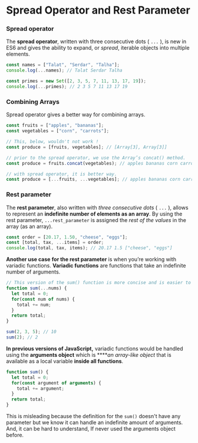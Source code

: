 # Spread Operator and Rest Parameter

### Spread operator <a id="spread-operator"></a>

The **spread operator**, written with three consecutive dots \( `...` \), is new in ES6 and gives the ability to expand, or _spread_, iterable objects into multiple elements.

```javascript
const names = ["Talat", "Serdar", "Talha"];
console.log(...names); // Talat Serdar Talha
```

```javascript
const primes = new Set([2, 3, 5, 7, 11, 13, 17, 19]);
console.log(...primes); // 2 3 5 7 11 13 17 19
```

### 

### Combining Arrays 

Spread operator gives a better way for combining arrays.

```javascript
const fruits = ["apples", "bananas"];
const vegetables = ["corn", "carrots"];

// This, below, wouldn't not work ! 
const produce = [fruits, vegetables]; // [Array[3], Array[3]]

// prior to the spread operator, we use the Array’s concat() method.
const produce = fruits.concat(vegetables); // apples bananas corn carrots

// with spread operator, it is better way.
const produce = [...fruits, ...vegetables]; // apples bananas corn carrots
```

###  <a id="rest-parameter"></a>

### Rest parameter <a id="rest-parameter"></a>

The **rest parameter**, also written with _three consecutive dots_ \( `...` \), allows to represent an **indefinite number of elements as an array**. By using the rest parameter, `...rest_parameter` is assigned the _rest_ _of the values_ in the array \(as an array\).

```javascript
const order = [20.17, 1.50, "cheese", "eggs"];
const [total, tax, ...items] = order;
console.log(total, tax, items); // 20.17 1.5 ["cheese", "eggs"]
```

**Another use case** **for the rest parameter** is when you’re working with variadic functions. **Variadic functions** are functions that take an indefinite number of arguments.

```javascript
// This version of the sum() function is more concise and is easier to read. 
function sum(...nums) {
  let total = 0;  
  for(const num of nums) {
    total += num;
  }
  return total;
}

sum(2, 3, 5); // 10
sum(2); // 2
```

**In previous versions of JavaScript,** variadic functions would be handled using the **arguments object** which is ****_an array-like object_ that is available as a local variable **inside all functions**. 

```javascript
function sum() {
  let total = 0;  
  for(const argument of arguments) {
    total += argument;
  }
  return total;
}
```

This is misleading because the definition for the `sum()` doesn't have any parameter but we know it can handle an indefinite amount of arguments. And, it can be hard to understand, If never used the arguments object before.

